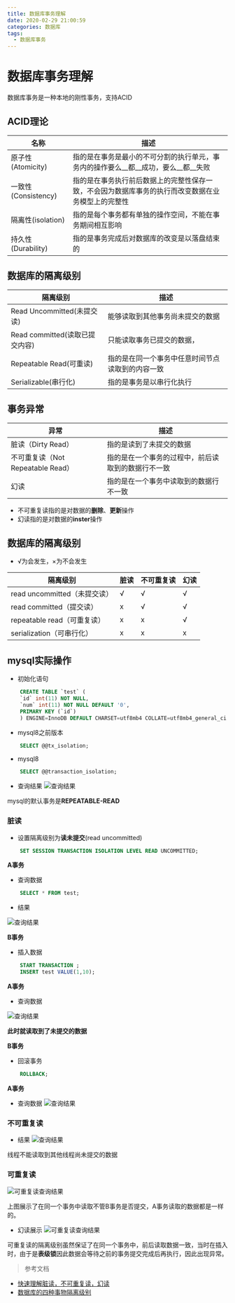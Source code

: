```yaml
---
title: 数据库事务理解
date: 2020-02-29 21:00:59
categories: 数据库
tags:
  - 数据库事务
---
```



# 数据库事务理解

数据库事务是一种本地的刚性事务，支持ACID

## **ACID**理论
名称|描述
--|--
原子性(Atomicity)|指的是在事务是最小的不可分割的执行单元，事务内的操作要么__都__成功，要么__都__失败
一致性(Consistency)|指的是在事务执行前后数据上的完整性保存一致，不会因为数据库事务的执行而改变数据在业务模型上的完整性
隔离性(isolation)|指的是每个事务都有单独的操作空间，不能在事务期间相互影响
持久性(Durability)|指的是事务完成后对数据库的改变是以落盘结束的

## 数据库的隔离级别

隔离级别|描述
--|--
Read Uncommitted(未提交读)|能够读取到其他事务尚未提交的数据
Read committed(读取已提交内容)|只能读取事务已提交的数据，
Repeatable Read(可重读)|指的是在同一个事务中任意时间节点读取到的内容一致
Serializable(串行化)|指的是事务是以串行化执行

## 事务异常
异常|描述
--|--
脏读（Dirty Read）|指的是读到了未提交的数据
不可重复读（Not Repeatable Read）|指的是在一个事务的过程中，前后读取到的数据行不一致
幻读|指的是在一个事务中读取到的数据行不一致

- 不可重复读指的是对数据的**删除**、**更新**操作
- 幻读指的是对数据的**inster**操作

## 数据库的隔离级别
- √为会发生，×为不会发生

隔离级别|脏读|不可重复读|幻读
--|--|--|--
read uncommitted（未提交读）|√|√|√
read committed（提交读）|x|√|√
repeatable read（可重复读）|x|x|√
serialization（可串行化）|x|x|x

## mysql实际操作

- 初始化语句
```sql
    CREATE TABLE `test` (
    `id` int(11) NOT NULL,
    `num` int(11) NOT NULL DEFAULT '0',
    PRIMARY KEY (`id`)
    ) ENGINE=InnoDB DEFAULT CHARSET=utf8mb4 COLLATE=utf8mb4_general_ci
```

- mysql8之前版本
```sql
    SELECT @@tx_isolation;
```
- mysql8

```sql
    SELECT @@transaction_isolation;
```
- 查询结果
![查询结果](https://s2.ax1x.com/2020/03/01/3c8EEq.png)

mysql的默认事务是**REPEATABLE-READ**


### 脏读
- 设置隔离级别为**读未提交**(read uncommitted)

```sql
    SET SESSION TRANSACTION ISOLATION LEVEL READ UNCOMMITTED;
```

**A事务**
- 查询数据
```sql
    SELECT * FROM test;
```

- 结果

![查询结果](https://s2.ax1x.com/2020/03/01/3cOI29.png)

**B事务**
- 插入数据
```sql
    START TRANSACTION ;
    INSERT test VALUE(1,10);
```

**A事务**
- 查询数据

![查询结果](https://s2.ax1x.com/2020/03/01/3gxwH1.png)

**此时就读取到了未提交的数据**

**B事务**
- 回滚事务
```sql
    ROLLBACK;
```

**A事务**
- 查询数据
![查询结果](https://s2.ax1x.com/2020/03/01/32Kr5T.png)

### 不可重复读

- 结果
![查询结果](https://s2.ax1x.com/2020/03/01/32lyPf.png)

线程不能读取到其他线程尚未提交的数据


### 可重复读


![可重复读查询结果](https://s2.ax1x.com/2020/03/01/321bkt.png)

上图展示了在同一个事务中读取不管B事务是否提交，A事务读取的数据都是一样的。

- 幻读展示
![可重复读查询结果](https://s2.ax1x.com/2020/03/01/32tbkj.png)

可重复读的隔离级别虽然保证了在同一个事务中，前后读取数据一致，当时在插入时，由于是**表级锁**因此数据会等待之前的事务提交完成后再执行，因此出现异常。

> 参考文档
- [快速理解脏读，不可重复读，幻读](https://blog.csdn.net/Vincent2014Linux/article/details/89669762)
- [数据库的四种事物隔离级别](https://blog.csdn.net/qq_22115231/article/details/80767069)







